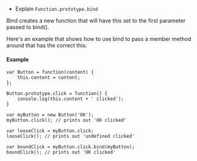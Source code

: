 * Explain `Function.prototype.bind`

Bind creates a new function that will have this set to the first parameter passed to bind().

Here's an example that shows how to use bind to pass a member method around that has the correct this:


#### Example
```
var Button = function(content) {
	this.content = content;
};

Button.prototype.click = function() {
	console.log(this.content + ' clicked');
}

var myButton = new Button('OK');
myButton.click(); // prints out 'OK clicked'

var looseClick = myButton.click;
looseClick(); // prints out 'undefined clicked'

var boundClick = myButton.click.bind(myButton);
boundClick(); // prints out 'OK clicked'
```